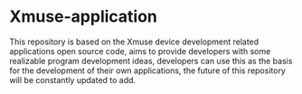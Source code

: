 # Xmuse-application
This repository is based on the Xmuse device development related applications open source code, aims to provide developers with some realizable program development ideas, developers can use this as the basis for the development of their own applications, the future of this repository will be constantly updated to add.
